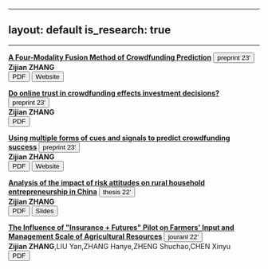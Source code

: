 
---
layout: default
is_research: true
---


---
  
<p><a href="resources/MS_CFMP.pdf"><strong>A Four-Modality Fusion Method of Crowdfunding Prediction</strong></a> <button type="button" class="button-preprint">preprint 23'</button> <br />
<strong>Zijian ZHANG</strong>       <br />
<a href="resources/MS_CFMP.pdf"><button type="button" class="button-pdf">PDF</button></a>
<a href="https://zjzhang1999.github.io/cfmp.github.io/"><button type="button" class="button-web">Website</button></a></p>

<p><a href="resources/MS_Onlinetrust.pdf"><strong>Do online trust in crowdfunding effects investment decisions?</strong></a> <button type="button" class="button-preprint">preprint 23'</button>  <br />
<strong>Zijian ZHANG</strong>      <br />
<a href="resources/MS_Onlinetrust.pdf"><button type="button" class="button-pdf">PDF</button></a> 

<p><a href="resources/MS_IS6912.pdf"><strong>Using multiple forms of cues and signals to predict
crowdfunding success</strong></a> <button type="button" class="button-preprint">preprint 23'</button>  <br />
<strong>Zijian ZHANG</strong>      <br />
<a href="resources/MS_IS6912.pdf"><button type="button" class="button-pdf">PDF</button></a>
<a href="https://github.com/zjzhang1999/crowdfunding-prediction"><button type="button" class="button-web">Website</button></a></p>

<p><a href="resources/UG_Disseration.pdf"><strong>Analysis of the impact of risk attitudes on rural 
household entrepreneurship in China</strong></a> <button type="button" class="button-preprint">thesis 22'</button>  <br />
<strong>Zijian ZHANG</strong>      <br />
<a href="resources/UG_Disseration.pdf"><button type="button" class="button-pdf">PDF</button></a>
<a href="UG_Dissertation_slides.pdf"><button type="button" class="button-slides">Slides</button></a></p>

<p><a href="resources/UG_Future insurance.pdf"><strong>The Influence of "Insurance + Futures" Pilot on Farmers' Input and Management Scale of
Agricultural Resources</strong></a> <button type="button" class="button-journal">jouranl 22'</button>  <br />
<strong>Zijian ZHANG</strong>,LIU Yan,ZHANG Hanye,ZHENG Shuchao,CHEN Xinyu      <br />
<a href="resources/UG_Future insurance.pdf"><button type="button" class="button-pdf">PDF</button></a>


